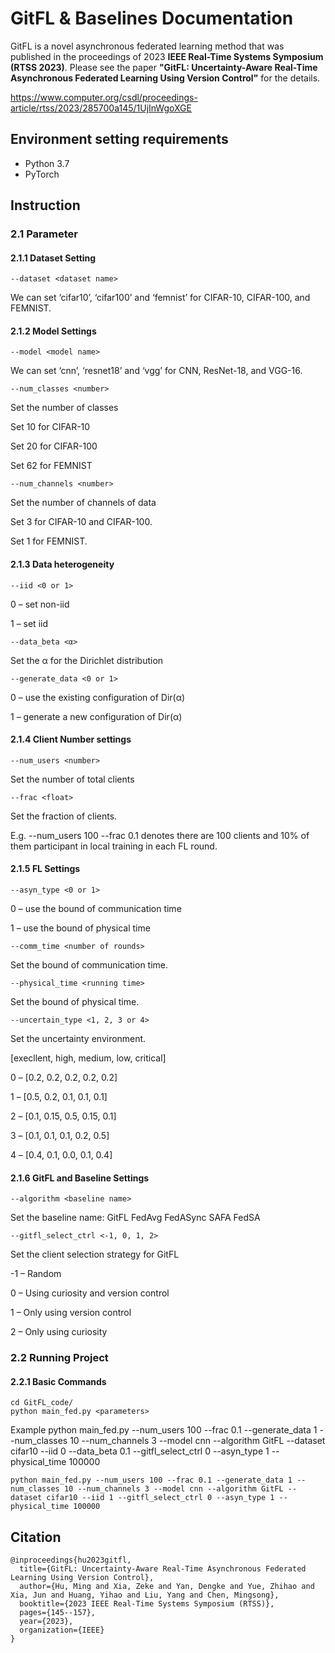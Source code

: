 # GitFL & Baselines Documentation

GitFL is a novel asynchronous federated learning method that was published in the proceedings of 2023 **IEEE Real-Time Systems Symposium (RTSS 2023)**.
Please see the paper **"GitFL: Uncertainty-Aware Real-Time Asynchronous Federated Learning Using Version Control"** for the details.

https://www.computer.org/csdl/proceedings-article/rtss/2023/285700a145/1UjInWgoXGE


## Environment setting requirements
* Python 3.7
* PyTorch

## Instruction
### 2.1 Parameter
#### 2.1.1 Dataset Setting
    --dataset <dataset name>
We can set ‘cifar10’, ‘cifar100’ and ‘femnist’ for CIFAR-10, CIFAR-100, and FEMNIST.

#### 2.1.2 Model Settings
    --model <model name>
We can set ‘cnn’, ‘resnet18’ and ‘vgg’ for CNN, ResNet-18, and VGG-16.

    --num_classes <number>
Set the number of classes

Set 10 for CIFAR-10

Set 20 for CIFAR-100

Set 62 for FEMNIST

    --num_channels <number>
Set the number of channels of data

Set 3 for CIFAR-10 and CIFAR-100.

Set 1 for FEMNIST.

#### 2.1.3 Data heterogeneity
    --iid <0 or 1>
0 – set non-iid

1 – set iid

    --data_beta <α>
Set the α for the Dirichlet distribution

    --generate_data <0 or 1>
0 – use the existing configuration of Dir(α)

1 – generate a new configuration of Dir(α)

#### 2.1.4 Client Number settings
    --num_users <number>
Set the number of total clients

    --frac <float>
Set the fraction of clients.

E.g. --num_users 100 --frac 0.1 denotes there are 100 clients and 10% of them participant in local training in each FL round.

#### 2.1.5 FL Settings
    --asyn_type <0 or 1>
0 – use the bound of communication time

1 – use the bound of physical time

    --comm_time <number of rounds>
Set the bound of communication time.

    --physical_time <running time>
Set the bound of physical time.

    --uncertain_type <1, 2, 3 or 4>
Set the uncertainty environment.

[execllent, high, medium, low, critical]

0 – [0.2, 0.2, 0.2, 0.2, 0.2]

1 – [0.5, 0.2, 0.1, 0.1, 0.1]

2 – [0.1, 0.15, 0.5, 0.15, 0.1]

3 – [0.1, 0.1, 0.1, 0.2, 0.5]

4 – [0.4, 0.1, 0.0, 0.1, 0.4]


#### 2.1.6 GitFL and Baseline Settings
    --algorithm <baseline name>
Set the baseline name:
GitFL
FedAvg
FedASync
SAFA
FedSA

    --gitfl_select_ctrl <-1, 0, 1, 2>
Set the client selection strategy for GitFL

-1 – Random

0 – Using curiosity and version control

1 – Only using version control

2 – Only using curiosity


### 2.2 Running Project
#### 2.2.1 Basic Commands
    cd GitFL_code/
    python main_fed.py <parameters>

Example
    python main_fed.py --num_users 100 --frac 0.1 --generate_data 1 --num_classes 10 --num_channels 3 --model cnn --algorithm GitFL --dataset cifar10 --iid 0 --data_beta 0.1 --gitfl_select_ctrl 0 --asyn_type 1 --physical_time 100000

    python main_fed.py --num_users 100 --frac 0.1 --generate_data 1 --num_classes 10 --num_channels 3 --model cnn --algorithm GitFL --dataset cifar10 --iid 1 --gitfl_select_ctrl 0 --asyn_type 1 --physical_time 100000

## Citation
```
@inproceedings{hu2023gitfl,
  title={GitFL: Uncertainty-Aware Real-Time Asynchronous Federated Learning Using Version Control},
  author={Hu, Ming and Xia, Zeke and Yan, Dengke and Yue, Zhihao and Xia, Jun and Huang, Yihao and Liu, Yang and Chen, Mingsong},
  booktitle={2023 IEEE Real-Time Systems Symposium (RTSS)},
  pages={145--157},
  year={2023},
  organization={IEEE}
}
```

